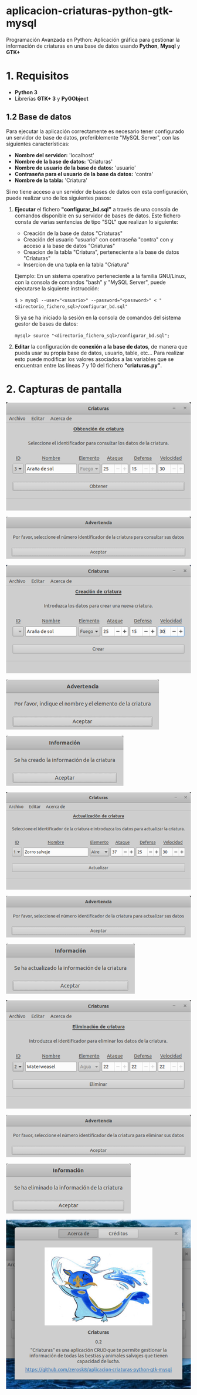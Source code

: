 # aplicacion-criaturas-python-gtk-mysql

Programación Avanzada en Python: Aplicación gráfica para gestionar la información de criaturas en una base de datos usando **Python**, **Mysql** y **GTK+**

# 1. Requisitos

* **Python 3**
* Librerías **GTK+ 3** y **PyGObject**

## 1.2 Base de datos

Para ejecutar la aplicación correctamente es necesario tener configurado un servidor de base de datos, preferiblemente "MySQL Server", con las siguientes características:

* **Nombre del servidor:** 'localhost'
* **Nombre de la base de datos:** 'Criaturas'
* **Nombre de usuario de la base de datos:** 'usuario'
* **Contraseña para el usuario de la base da datos:** 'contra'
* **Nombre de la tabla:** 'Criatura'

Si no tiene acceso a un servidor de bases de datos con esta configuración, puede realizar uno de los siguientes pasos:

1.  **Ejecutar** el fichero **"configurar_bd.sql"** a través de una consola de comandos disponible en su 
    servidor de bases de datos. Este fichero consta de varias sentencias de tipo "SQL" que realizan lo 
    siguiente:
    * Creación de la base de datos "Criaturas"
    * Creación del usuario "usuario" con contraseña "contra" con y acceso a la base de datos "Criaturas"
    * Creacion de la tabla "Criatura", perteneciente a la base de datos "Criaturas"
    * Insercion de una tupla en la tabla "Criatura"

    Ejemplo: En un sistema operativo perteneciente a la familia GNU/Linux, con la consola de comandos "bash" y "MySQL Server", puede ejecutarse la siquiente instrucción:

    `$ > mysql --user="<usuario>" --password="<password>" < "<directorio_fichero_sql>/configurar_bd.sql"`

    Si ya se ha iniciado la sesión en la consola de comandos del sistema gestor de bases de datos:

    `mysql> source "<directorio_fichero_sql>/configurar_bd.sql";`

2.  **Editar** la configuración de **conexión a la base de datos**, de manera que pueda usar su propia 
    base de datos, usuario, table, etc... Para realizar esto puede modificar los valores asociados a las 
    variables que se encuentran entre las líneas 7 y 10 del fichero **"criaturas.py"**.

# 2. Capturas de pantalla

![GUI obtención de criatura](https://github.com/zerosk8/aplicacion-criaturas-python-gtk-mysql/blob/master/documentacion/imagenes/gui_obtencion_criatura.png)

![GUI obtención de criatura, mensaje de advertencia](https://github.com/zerosk8/aplicacion-criaturas-python-gtk-mysql/blob/master/documentacion/imagenes/gui_obtencion_criatura_mensaje_advertencia.png)

![GUI creacion de criatura](https://github.com/zerosk8/aplicacion-criaturas-python-gtk-mysql/blob/master/documentacion/imagenes/gui_creacion_criatura.png)

![GUI creacion de criatura, mensaje de advertencia](https://github.com/zerosk8/aplicacion-criaturas-python-gtk-mysql/blob/master/documentacion/imagenes/gui_creacion_criatura_mensaje_advertencia.png)

![GUI creacion de criatura, mensaje de éxito](https://github.com/zerosk8/aplicacion-criaturas-python-gtk-mysql/blob/master/documentacion/imagenes/gui_creacion_criatura_mensaje_exito.png)

![GUI actualización de criatura](https://github.com/zerosk8/aplicacion-criaturas-python-gtk-mysql/blob/master/documentacion/imagenes/gui_actualizacion_criatura.png)

![GUI actualización de criatura, mensaje de advertencia](https://github.com/zerosk8/aplicacion-criaturas-python-gtk-mysql/blob/master/documentacion/imagenes/gui_actualizacion_criatura_mensaje_advertencia.png)

![GUI actualización de criatura, mensaje de éxito](https://github.com/zerosk8/aplicacion-criaturas-python-gtk-mysql/blob/master/documentacion/imagenes/gui_actualizacion_criatura_mensaje_exito.png)

![GUI eliminación de criatura](https://github.com/zerosk8/aplicacion-criaturas-python-gtk-mysql/blob/master/documentacion/imagenes/gui_eliminacion_criatura.png)

![GUI eliminación de criatura, mensaje de advertencia](https://github.com/zerosk8/aplicacion-criaturas-python-gtk-mysql/blob/master/documentacion/imagenes/gui_eliminacion_criatura_mensaje_advertencia.png)

![GUI eliminación de criatura, mensaje de éxito](https://github.com/zerosk8/aplicacion-criaturas-python-gtk-mysql/blob/master/documentacion/imagenes/gui_eliminacion_criatura_mensaje_exito.png)

![GUI acerca de](https://github.com/zerosk8/aplicacion-criaturas-python-gtk-mysql/blob/master/documentacion/imagenes/gui_acerca_de.png)
